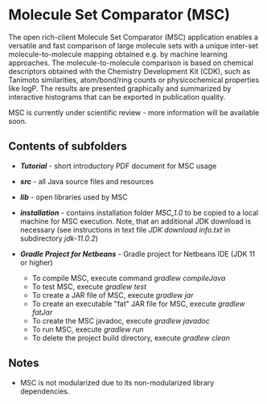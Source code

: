 # Molecule Set Comparator (MSC)
The open rich-client Molecule Set Comparator (MSC) application enables a versatile and fast comparison of large molecule sets with a unique inter-set molecule-to-molecule mapping obtained e.g. by machine learning approaches. The molecule-to-molecule comparison is based on chemical descriptors obtained with the Chemistry Development Kit (CDK), such as Tanimoto similarities, atom/bond/ring counts or physicochemical properties like logP. The results are presented graphically and summarized by interactive histograms that can be exported in publication quality.

MSC is currently under scientific review - more information will be available soon.



## Contents of subfolders

- ***Tutorial*** - short introductory PDF document for MSC usage

- ***src*** - all Java source files and resources

- ***lib*** - open libraries used by MSC

- ***installation*** - contains installation folder *MSC_1.0* to be copied to a local machine for MSC execution. Note, that an additional JDK download is necessary (see instructions in text file *JDK download info.txt* in subdirectory *jdk-11.0.2*)

- ***Gradle Project for Netbeans*** - Gradle project for Netbeans IDE (JDK 11 or higher)
  - To compile MSC, execute command *gradlew compileJava*
  - To test MSC, execute *gradlew test*
  - To create a JAR file of MSC, execute *gradlew jar*
  - To create an executable "fat" JAR file for MSC, execute *gradlew fatJar*
  - To create the MSC javadoc, execute *gradlew javadoc*
  - To run MSC, execute *gradlew run*
  - To delete the project build directory, execute *gradlew clean*


## Notes
- MSC is not modularized due to its non-modularized library dependencies.